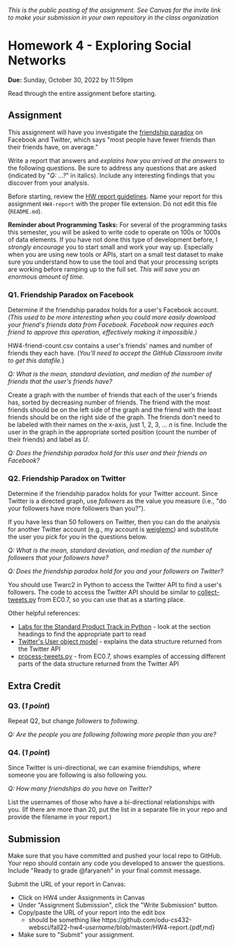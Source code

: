 *This is the public posting of the assignment. See Canvas for the invite link to make your submission in your own repository in the class organization*

# Homework 4 - Exploring Social Networks
**Due:** Sunday, October 30, 2022 by 11:59pm
 
Read through the entire assignment before starting.  

## Assignment 

This assignment will have you investigate the [friendship paradox](http://en.wikipedia.org/wiki/Friendship_paradox) on Facebook and Twitter, which says "most people have fewer friends than their friends have, on average." 

Write a report that answers and *explains how you arrived at the answers* to the following questions.  Be sure to address any questions that are asked (indicated by "*Q: ...?*" in italics). Include any interesting findings that you discover from your analysis.
 
Before starting, review the [HW report guidelines](getting-started/reports.md).  Name your report for this assignment `HW4-report` with the proper file extension.  Do not edit this file (`README.md`).

**Reminder about Programming Tasks:** For several of the programming tasks this semester, you will be asked to write code to operate on 100s or 1000s of data elements.  If you have not done this type of development before, I *strongly encourage* you to start small and work your way up.  Especially when you are using new tools or APIs, start on a small test dataset to make sure you understand how to use the tool and that your processing scripts are working before ramping up to the full set. *This will save you an enormous amount of time.*

### Q1. Friendship Paradox on Facebook

Determine if the friendship paradox holds for a user's Facebook account. *(This used to be more interesting when you could more easily download your friend's friends data from Facebook.  Facebook now requires each friend to approve this operation, effectively making it impossible.)* 

HW4-friend-count.csv contains a user's friends' names and number of friends they each have. (*You'll need to accept the GitHub Classroom invite to get this datafile.*)

*Q: What is the mean, standard deviation, and median of the number of friends that the user's friends have?*  

Create a graph with the number of friends that each of the user's friends has, sorted by decreasing number of friends.  The friend with the most friends should be on the left side of the graph and the friend with the least friends should be on the right side of the graph. The friends don't need to be labeled with their names on the x-axis, just 1, 2, 3, ... *n* is fine.  Include the user in the graph in the appropriate sorted position (count the number of their friends) and label as *U*.

*Q: Does the friendship paradox hold for this user and their friends on Facebook?*

### Q2. Friendship Paradox on Twitter

Determine if the friendship paradox holds for your Twitter account. Since Twitter is a directed graph, use *followers* as the value you measure (i.e., "do your followers have more followers than you?").  

If you have less than 50 followers on Twitter, then you can do the analysis for another Twitter account (e.g., my account is [weiglemc](https://twitter.com/faryane/)) and substitute the user you pick for *you* in the questions below.

*Q: What is the mean, standard deviation, and median of the number of followers that your followers have?*  

*Q: Does the friendship paradox hold for you and your followers on Twitter?*

You should use Twarc2 in Python to access the Twitter API to find a user's followers.  The code to access the Twitter API should be similar to [collect-tweets.py](https://github.com/odu-cs432-websci/public/blob/main/fall22/getting-started/collect-tweets.py) from EC0.7, so you can use that as a starting place.

Other helpful references:
* [Labs for the Standard Product Track in Python](https://github.com/twitterdev/getting-started-with-the-twitter-api-v2-for-academic-research/blob/main/modules/6b-labs-code-standard-python.md) - look at the section headings to find the appropriate part to read
* [Twitter's User object model](https://developer.twitter.com/en/docs/twitter-api/data-dictionary/object-model/user) - explains the data structure returned from the Twitter API
* [process-tweets.py](getting-started/process-tweets.py) - from EC0.7, shows examples of accessing different parts of the data structure returned from the Twitter API

## Extra Credit

### Q3. (*1 point*) 

Repeat Q2, but change *followers* to *following*.  

*Q: Are the people you are following following more people than you are?*

### Q4. (*1 point*)

Since Twitter is uni-directional, we can examine friendships, where someone you are following is also following you.

*Q: How many friendships do you have on Twitter?*  

List the usernames of those who have a bi-directional relationships with you. (If there are more than 20, put the list in a separate file in your repo and provide the filename in your report.)

## Submission

Make sure that you have committed and pushed your local repo to GitHub.  Your repo should contain any code you developed to answer the questions.  Include "Ready to grade @faryaneh" in your final commit message. 

Submit the URL of your report in Canvas:

* Click on HW4 under Assignments in Canvas
* Under "Assignment Submission", click the "Write Submission" button.
* Copy/paste the URL of your report into the edit box
  * should be something like https<nolink>://github.com/odu-cs432-websci/fall22-hw4-*username*/blob/master/HW4-report.{pdf,md}
* Make sure to "Submit" your assignment.
